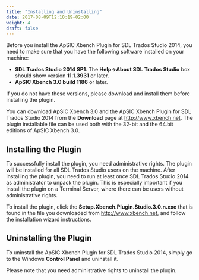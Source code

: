 ```yaml
---
title: "Installing and Uninstalling"
date: 2017-08-09T12:10:19+02:00
weight: 4
draft: false
---
```



Before you install the ApSIC Xbench Plugin for SDL Trados Studio
2014, you need to make sure that you have the following software
installed on your machine:

*	**SDL Trados Studio 2014 SP1**. The **Help->About SDL Trados Studio**
	box should show version **11.1.3931** or later.
*	**ApSIC Xbench 3.0 build 1186** or later.

If you do not have these versions, please download and install them
before installing the plugin.

You can download ApSIC Xbench 3.0 and the ApSIC Xbench Plugin for
SDL Trados Studio 2014 from the **Download** page at
http://www.xbench.net. The plugin installable file can be used both with
the 32-bit and the 64.bit editions of ApSIC Xbench 3.0.


## Installing the Plugin

To successfully install the plugin, you need administrative rights. The
plugin will be installed for all SDL Trados Studio users on the machine.
After installing the plugin, you need to run at least once SDL Trados
Studio 2014 as administrator to unpack the plugin. This is especially
important if you install the plugin on a Terminal Server, where there can
be users without administrative rights.

To install the plugin, click the **Setup.Xbench.Plugin.Studio.3.0.n.exe** that is
found in the file you downloaded from http://www.xbench.net, and
follow the installation wizard instructions.


## Uninstalling the Plugin

To uninstall the ApSIC Xbench Plugin for SDL Trados Studio 2014,
simply go to the Windows **Control Panel** and uninstall it.

Please note that you need administrative rights to uninstall the plugin.

